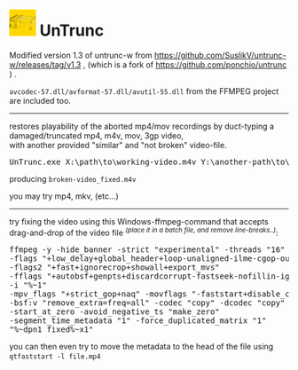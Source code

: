 <h1><img src="resources/icon.png"/> UnTrunc</h1>

Modified version 1.3 of untrunc-w from https://github.com/SuslikV/untrunc-w/releases/tag/v1.3 ,
(which is a fork of https://github.com/ponchio/untrunc ) .

<code>avcodec-57.dll/avformat-57.dll/avutil-55.dll</code> from the FFMPEG project are included too.

<hr/>

restores playability of the aborted mp4/mov recordings by duct-typing a damaged/truncated mp4, m4v, mov, 3gp video, <br/>
with another provided "similar" and "not broken" video-file.

<pre>
UnTrunc.exe X:\path\to\working-video.m4v Y:\another-path\to\damaged-video.m4v
</pre>

producing <code>broken-video_fixed.m4v</code>

you may try mp4, mkv, (etc...)


<hr/>

try fixing the video using this Windows-ffmpeg-command that accepts drag-and-drop of the video file <sup><em>(place it in a batch file, and remove line-breaks..)</em></sup>:
<pre>
ffmpeg -y -hide_banner -strict "experimental" -threads "16" 
-flags "+low_delay+global_header+loop-unaligned-ilme-cgop-output_corrupt" 
-flags2 "+fast+ignorecrop+showall+export_mvs" 
-fflags "+autobsf+genpts+discardcorrupt-fastseek-nofillin-ignidx-igndts" 
-i "%~1" 
-mpv_flags "+strict_gop+naq" -movflags "-faststart+disable_chpl" 
-bsf:v "remove_extra=freq=all" -codec "copy" -dcodec "copy" 
-start_at_zero -avoid_negative_ts "make_zero" 
-segment_time_metadata "1" -force_duplicated_matrix "1" 
"%~dpn1_fixed%~x1" 
</pre>

you can then even try to move the metadata to the head of the file using <code>qtfaststart -l file.mp4</code>
